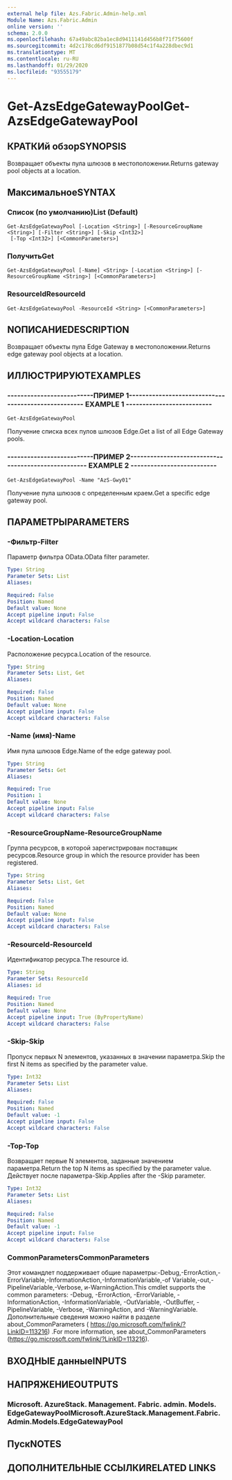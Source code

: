```yaml
---
external help file: Azs.Fabric.Admin-help.xml
Module Name: Azs.Fabric.Admin
online version: ''
schema: 2.0.0
ms.openlocfilehash: 67a49abc82ba1ec8d9411141d456b8f71f75600f
ms.sourcegitcommit: 4d2c178cd6df9151877b08d54c1f4a228dbec9d1
ms.translationtype: MT
ms.contentlocale: ru-RU
ms.lasthandoff: 01/29/2020
ms.locfileid: "93555179"
---
```

# <span data-ttu-id="a1599-101">Get-AzsEdgeGatewayPool</span><span class="sxs-lookup"><span data-stu-id="a1599-101">Get-AzsEdgeGatewayPool</span></span>

## <span data-ttu-id="a1599-102">КРАТКИй обзор</span><span class="sxs-lookup"><span data-stu-id="a1599-102">SYNOPSIS</span></span>
<span data-ttu-id="a1599-103">Возвращает объекты пула шлюзов в местоположении.</span><span class="sxs-lookup"><span data-stu-id="a1599-103">Returns gateway pool objects at a location.</span></span>

## <span data-ttu-id="a1599-104">Максимальное</span><span class="sxs-lookup"><span data-stu-id="a1599-104">SYNTAX</span></span>

### <span data-ttu-id="a1599-105">Список (по умолчанию)</span><span class="sxs-lookup"><span data-stu-id="a1599-105">List (Default)</span></span>
```
Get-AzsEdgeGatewayPool [-Location <String>] [-ResourceGroupName <String>] [-Filter <String>] [-Skip <Int32>]
 [-Top <Int32>] [<CommonParameters>]
```

### <span data-ttu-id="a1599-106">Получить</span><span class="sxs-lookup"><span data-stu-id="a1599-106">Get</span></span>
```
Get-AzsEdgeGatewayPool [-Name] <String> [-Location <String>] [-ResourceGroupName <String>] [<CommonParameters>]
```

### <span data-ttu-id="a1599-107">ResourceId</span><span class="sxs-lookup"><span data-stu-id="a1599-107">ResourceId</span></span>
```
Get-AzsEdgeGatewayPool -ResourceId <String> [<CommonParameters>]
```

## <span data-ttu-id="a1599-108">NОПИСАНИЕ</span><span class="sxs-lookup"><span data-stu-id="a1599-108">DESCRIPTION</span></span>
<span data-ttu-id="a1599-109">Возвращает объекты пула Edge Gateway в местоположении.</span><span class="sxs-lookup"><span data-stu-id="a1599-109">Returns edge gateway pool objects at a location.</span></span>

## <span data-ttu-id="a1599-110">ИЛЛЮСТРИРУЮТ</span><span class="sxs-lookup"><span data-stu-id="a1599-110">EXAMPLES</span></span>

### <span data-ttu-id="a1599-111">--------------------------ПРИМЕР 1--------------------------</span><span class="sxs-lookup"><span data-stu-id="a1599-111">-------------------------- EXAMPLE 1 --------------------------</span></span>
```
Get-AzsEdgeGatewayPool
```

<span data-ttu-id="a1599-112">Получение списка всех пулов шлюзов Edge.</span><span class="sxs-lookup"><span data-stu-id="a1599-112">Get a list of all Edge Gateway pools.</span></span>

### <span data-ttu-id="a1599-113">--------------------------ПРИМЕР 2--------------------------</span><span class="sxs-lookup"><span data-stu-id="a1599-113">-------------------------- EXAMPLE 2 --------------------------</span></span>
```
Get-AzsEdgeGatewayPool -Name "AzS-Gwy01"
```

<span data-ttu-id="a1599-114">Получение пула шлюзов с определенным краем.</span><span class="sxs-lookup"><span data-stu-id="a1599-114">Get a specific edge gateway pool.</span></span>

## <span data-ttu-id="a1599-115">ПАРАМЕТРЫ</span><span class="sxs-lookup"><span data-stu-id="a1599-115">PARAMETERS</span></span>

### <span data-ttu-id="a1599-116">-Фильтр</span><span class="sxs-lookup"><span data-stu-id="a1599-116">-Filter</span></span>
<span data-ttu-id="a1599-117">Параметр фильтра OData.</span><span class="sxs-lookup"><span data-stu-id="a1599-117">OData filter parameter.</span></span>

```yaml
Type: String
Parameter Sets: List
Aliases: 

Required: False
Position: Named
Default value: None
Accept pipeline input: False
Accept wildcard characters: False
```

### <span data-ttu-id="a1599-118">-Location</span><span class="sxs-lookup"><span data-stu-id="a1599-118">-Location</span></span>
<span data-ttu-id="a1599-119">Расположение ресурса.</span><span class="sxs-lookup"><span data-stu-id="a1599-119">Location of the resource.</span></span>

```yaml
Type: String
Parameter Sets: List, Get
Aliases: 

Required: False
Position: Named
Default value: None
Accept pipeline input: False
Accept wildcard characters: False
```

### <span data-ttu-id="a1599-120">-Name (имя)</span><span class="sxs-lookup"><span data-stu-id="a1599-120">-Name</span></span>
<span data-ttu-id="a1599-121">Имя пула шлюзов Edge.</span><span class="sxs-lookup"><span data-stu-id="a1599-121">Name of the edge gateway pool.</span></span>

```yaml
Type: String
Parameter Sets: Get
Aliases: 

Required: True
Position: 1
Default value: None
Accept pipeline input: False
Accept wildcard characters: False
```

### <span data-ttu-id="a1599-122">-ResourceGroupName</span><span class="sxs-lookup"><span data-stu-id="a1599-122">-ResourceGroupName</span></span>
<span data-ttu-id="a1599-123">Группа ресурсов, в которой зарегистрирован поставщик ресурсов.</span><span class="sxs-lookup"><span data-stu-id="a1599-123">Resource group in which the resource provider has been registered.</span></span>

```yaml
Type: String
Parameter Sets: List, Get
Aliases: 

Required: False
Position: Named
Default value: None
Accept pipeline input: False
Accept wildcard characters: False
```

### <span data-ttu-id="a1599-124">-ResourceId</span><span class="sxs-lookup"><span data-stu-id="a1599-124">-ResourceId</span></span>
<span data-ttu-id="a1599-125">Идентификатор ресурса.</span><span class="sxs-lookup"><span data-stu-id="a1599-125">The resource id.</span></span>

```yaml
Type: String
Parameter Sets: ResourceId
Aliases: id

Required: True
Position: Named
Default value: None
Accept pipeline input: True (ByPropertyName)
Accept wildcard characters: False
```

### <span data-ttu-id="a1599-126">-Skip</span><span class="sxs-lookup"><span data-stu-id="a1599-126">-Skip</span></span>
<span data-ttu-id="a1599-127">Пропуск первых N элементов, указанных в значении параметра.</span><span class="sxs-lookup"><span data-stu-id="a1599-127">Skip the first N items as specified by the parameter value.</span></span>

```yaml
Type: Int32
Parameter Sets: List
Aliases: 

Required: False
Position: Named
Default value: -1
Accept pipeline input: False
Accept wildcard characters: False
```

### <span data-ttu-id="a1599-128">-Top</span><span class="sxs-lookup"><span data-stu-id="a1599-128">-Top</span></span>
<span data-ttu-id="a1599-129">Возвращает первые N элементов, заданные значением параметра.</span><span class="sxs-lookup"><span data-stu-id="a1599-129">Return the top N items as specified by the parameter value.</span></span>
<span data-ttu-id="a1599-130">Действует после параметра-Skip.</span><span class="sxs-lookup"><span data-stu-id="a1599-130">Applies after the -Skip parameter.</span></span>

```yaml
Type: Int32
Parameter Sets: List
Aliases: 

Required: False
Position: Named
Default value: -1
Accept pipeline input: False
Accept wildcard characters: False
```

### <span data-ttu-id="a1599-131">CommonParameters</span><span class="sxs-lookup"><span data-stu-id="a1599-131">CommonParameters</span></span>
<span data-ttu-id="a1599-132">Этот командлет поддерживает общие параметры:-Debug,-ErrorAction,-ErrorVariable,-InformationAction,-InformationVariable,-of Variable,-out,-PipelineVariable,-Verbose, и-WarningAction.</span><span class="sxs-lookup"><span data-stu-id="a1599-132">This cmdlet supports the common parameters: -Debug, -ErrorAction, -ErrorVariable, -InformationAction, -InformationVariable, -OutVariable, -OutBuffer, -PipelineVariable, -Verbose, -WarningAction, and -WarningVariable.</span></span> <span data-ttu-id="a1599-133">Дополнительные сведения можно найти в разделе about_CommonParameters ( https://go.microsoft.com/fwlink/?LinkID=113216) .</span><span class="sxs-lookup"><span data-stu-id="a1599-133">For more information, see about_CommonParameters (https://go.microsoft.com/fwlink/?LinkID=113216).</span></span>

## <span data-ttu-id="a1599-134">ВХОДНЫЕ данные</span><span class="sxs-lookup"><span data-stu-id="a1599-134">INPUTS</span></span>

## <span data-ttu-id="a1599-135">НАПРЯЖЕНИЕ</span><span class="sxs-lookup"><span data-stu-id="a1599-135">OUTPUTS</span></span>

### <span data-ttu-id="a1599-136">Microsoft. AzureStack. Management. Fabric. admin. Models. EdgeGatewayPool</span><span class="sxs-lookup"><span data-stu-id="a1599-136">Microsoft.AzureStack.Management.Fabric.Admin.Models.EdgeGatewayPool</span></span>

## <span data-ttu-id="a1599-137">Пуск</span><span class="sxs-lookup"><span data-stu-id="a1599-137">NOTES</span></span>

## <span data-ttu-id="a1599-138">ДОПОЛНИТЕЛЬНЫЕ ССЫЛКИ</span><span class="sxs-lookup"><span data-stu-id="a1599-138">RELATED LINKS</span></span>

